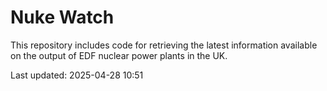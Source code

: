 # Nuke Watch

This repository includes code for retrieving the latest information available on the output of EDF nuclear power plants in the UK.

Last updated: 2025-04-28 10:51